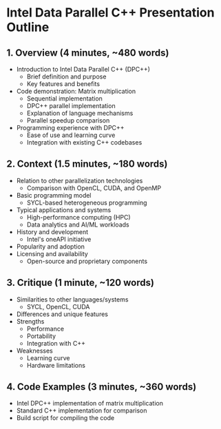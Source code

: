 # Intel Data Parallel C++ Presentation Outline

## 1. Overview (4 minutes, ~480 words)
- Introduction to Intel Data Parallel C++ (DPC++)
  - Brief definition and purpose
  - Key features and benefits
- Code demonstration: Matrix multiplication
  - Sequential implementation
  - DPC++ parallel implementation
  - Explanation of language mechanisms
  - Parallel speedup comparison
- Programming experience with DPC++
  - Ease of use and learning curve
  - Integration with existing C++ codebases

## 2. Context (1.5 minutes, ~180 words)
- Relation to other parallelization technologies
  - Comparison with OpenCL, CUDA, and OpenMP
- Basic programming model
  - SYCL-based heterogeneous programming
- Typical applications and systems
  - High-performance computing (HPC)
  - Data analytics and AI/ML workloads
- History and development
  - Intel's oneAPI initiative
- Popularity and adoption
- Licensing and availability
  - Open-source and proprietary components

## 3. Critique (1 minute, ~120 words)
- Similarities to other languages/systems
  - SYCL, OpenCL, CUDA
- Differences and unique features
- Strengths
  - Performance
  - Portability
  - Integration with C++
- Weaknesses
  - Learning curve
  - Hardware limitations

## 4. Code Examples (3 minutes, ~360 words)
- Intel DPC++ implementation of matrix multiplication
- Standard C++ implementation for comparison
- Build script for compiling the code


